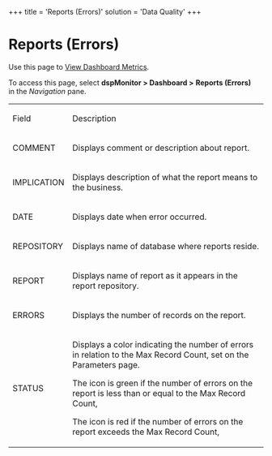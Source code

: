 +++
title = 'Reports (Errors)'
solution = 'Data Quality'
+++

# Reports (Errors)

<div class="use">

Use this page to [View Dashboard
Metrics](../Use_Cases/View_Dashboard_Metrics.htm).

</div>

To access this page, select <span style="font-weight: bold;">dspMonitor
\> </span>**Dashboard \>** **Reports (Errors)** in the
*Navigation* pane.

<table>
<tbody>
<tr class="odd">
<td><p>Field</p></td>
<td><p>Description</p></td>
</tr>
<tr class="even">
<td><p>COMMENT</p></td>
<td><p>Displays comment or description about report.</p></td>
</tr>
<tr class="odd">
<td><p>IMPLICATION</p></td>
<td><p>Displays description of what the report means to the business.</p></td>
</tr>
<tr class="even">
<td><p>DATE</p></td>
<td><p>Displays date when error occurred.</p></td>
</tr>
<tr class="odd">
<td><p>REPOSITORY</p></td>
<td><p>Displays name of database where reports reside.</p></td>
</tr>
<tr class="even">
<td><p>REPORT</p></td>
<td><p>Displays name of report as it appears in the report repository.</p></td>
</tr>
<tr class="odd">
<td><p>ERRORS</p></td>
<td><p>Displays the number of records on the report.</p></td>
</tr>
<tr class="even">
<td><p>STATUS</p></td>
<td><p>Displays a color indicating the number of errors in relation to the Max Record Count, set on the Parameters page.</p>
<p>The icon is green if the number of errors on the report is less than or equal to the Max Record Count,</p>
<p>The icon is red if the number of errors on the report exceeds the Max Record Count,</p></td>
</tr>
</tbody>
</table>
